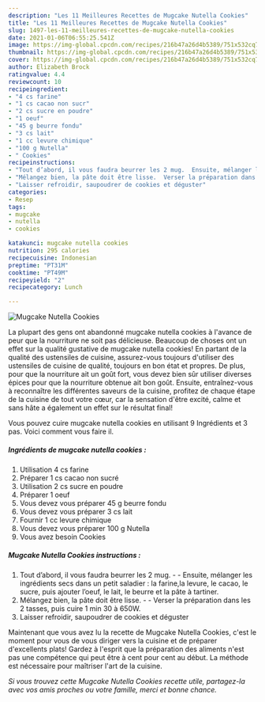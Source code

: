 ```yaml
---
description: "Les 11 Meilleures Recettes de Mugcake Nutella Cookies"
title: "Les 11 Meilleures Recettes de Mugcake Nutella Cookies"
slug: 1497-les-11-meilleures-recettes-de-mugcake-nutella-cookies
date: 2021-01-06T06:55:25.541Z
image: https://img-global.cpcdn.com/recipes/216b47a26d4b5389/751x532cq70/mugcake-nutella-cookies-photo-principale-de-la-recette.jpg
thumbnail: https://img-global.cpcdn.com/recipes/216b47a26d4b5389/751x532cq70/mugcake-nutella-cookies-photo-principale-de-la-recette.jpg
cover: https://img-global.cpcdn.com/recipes/216b47a26d4b5389/751x532cq70/mugcake-nutella-cookies-photo-principale-de-la-recette.jpg
author: Elizabeth Brock
ratingvalue: 4.4
reviewcount: 10
recipeingredient:
- "4 cs farine"
- "1 cs cacao non sucr"
- "2 cs sucre en poudre"
- "1 oeuf"
- "45 g beurre fondu"
- "3 cs lait"
- "1 cc levure chimique"
- "100 g Nutella"
- " Cookies"
recipeinstructions:
- "Tout d’abord, il vous faudra beurrer les 2 mug.  Ensuite, mélanger les ingrédients secs dans un petit saladier : la farine,la levure, le cacao, le sucre, puis ajouter l’oeuf, le lait, le beurre et la pâte à tartiner."
- "Mélangez bien, la pâte doit être lisse.  Verser la préparation dans les 2 tasses, puis cuire 1 min 30 à 650W."
- "Laisser refroidir, saupoudrer de cookies et déguster"
categories:
- Resep
tags:
- mugcake
- nutella
- cookies

katakunci: mugcake nutella cookies 
nutrition: 295 calories
recipecuisine: Indonesian
preptime: "PT31M"
cooktime: "PT49M"
recipeyield: "2"
recipecategory: Lunch

---
```



![Mugcake Nutella Cookies](https://img-global.cpcdn.com/recipes/216b47a26d4b5389/751x532cq70/mugcake-nutella-cookies-photo-principale-de-la-recette.jpg)

La plupart des gens ont abandonné mugcake nutella cookies à l'avance de peur que la nourriture ne soit pas délicieuse. Beaucoup de choses ont un effet sur la qualité gustative de mugcake nutella cookies! En partant de la qualité des ustensiles de cuisine, assurez-vous toujours d'utiliser des ustensiles de cuisine de qualité, toujours en bon état et propres. De plus, pour que la nourriture ait un goût fort, vous devez bien sûr utiliser diverses épices pour que la nourriture obtenue ait bon goût. Ensuite, entraînez-vous à reconnaître les différentes saveurs de la cuisine, profitez de chaque étape de la cuisine de tout votre cœur, car la sensation d'être excité, calme et sans hâte a également un effet sur le résultat final!

<!--inarticleads1-->

Vous pouvez cuire mugcake nutella cookies en utilisant 9 Ingrédients et 3 pas. Voici comment vous faire il.

##### Ingrédients de mugcake nutella cookies :

1. Utilisation 4 cs farine
1. Préparer 1 cs cacao non sucré
1. Utilisation 2 cs sucre en poudre
1. Préparer 1 oeuf
1. Vous devez vous préparer 45 g beurre fondu
1. Vous devez vous préparer 3 cs lait
1. Fournir 1 cc levure chimique
1. Vous devez vous préparer 100 g Nutella
1. Vous avez besoin  Cookies




<!--inarticleads2-->

##### Mugcake Nutella Cookies instructions :

1. Tout d’abord, il vous faudra beurrer les 2 mug. -  - Ensuite, mélanger les ingrédients secs dans un petit saladier : la farine,la levure, le cacao, le sucre, puis ajouter l’oeuf, le lait, le beurre et la pâte à tartiner.
1. Mélangez bien, la pâte doit être lisse. -  - Verser la préparation dans les 2 tasses, puis cuire 1 min 30 à 650W.
1. Laisser refroidir, saupoudrer de cookies et déguster




<!--inarticleads1-->

<p>
Maintenant que vous avez lu la recette de Mugcake Nutella Cookies, c'est le moment pour vous de vous diriger vers la cuisine et de préparer d'excellents plats! Gardez à l'esprit que la préparation des aliments n'est pas une compétence qui peut être à cent pour cent au début. La méthode est nécessaire pour maîtriser l'art de la cuisine.
</p>

<p>
<i>Si vous trouvez cette Mugcake Nutella Cookies recette utile, partagez-la avec vos amis proches ou votre famille, merci et bonne chance.</i>
</p>
